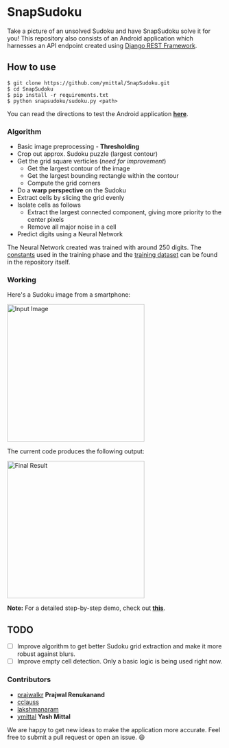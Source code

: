# SnapSudoku

Take a picture of an unsolved Sudoku and have SnapSudoku solve it for you! This repository also consists of an Android application which harnesses an API endpoint created using [Django REST Framework](http://www.django-rest-framework.org/).

## How to use

```
$ git clone https://github.com/ymittal/SnapSudoku.git
$ cd SnapSudoku
$ pip install -r requirements.txt
$ python snapsudoku/sudoku.py <path>
```

You can read the directions to test the Android application [**here**](https://github.com/ymittal/SnapSudoku/blob/master/android/README.md).

### Algorithm

 - Basic image preprocessing - **Thresholding**
 - Crop out approx. Sudoku puzzle (largest contour)
 - Get the grid square verticles (*need for improvement*)
    - Get the largest contour of the image
    - Get the largest bounding rectangle within the contour
    - Compute the grid corners
 - Do a **warp perspective** on the Sudoku
 - Extract cells by slicing the grid evenly
 - Isolate cells as follows
    - Extract the largest connected component, giving more priority to the center pixels
    - Remove all major noise in a cell
 - Predict digits using a Neural Network

The Neural Network created was trained with around 250 digits. The [constants](https://github.com/ymittal/SnapSudoku/blob/master/snapsudoku/networks/net) used in the training phase and the [training dataset](https://github.com/ymittal/SnapSudoku/tree/master/snapsudoku/train) can be found in the repository itself.

### Working

Here's a Sudoku image from a smartphone:

<img src="https://lh3.googleusercontent.com/-rGpsVTsqkYU/VwysnNV6U4I/AAAAAAAAG00/1XVCxhPkVzMTugwy53PUTVu76JtywthyQCLcB/s1000/test1.jpg" alt="Input Image" width="320px">

The current code produces the following output:

<img src="https://lh3.googleusercontent.com/-PLL7mtKdT68/VxzRU-D1mxI/AAAAAAAAH4s/v2lvYd_mQes3J3ta0PwQ_W2gwxhrVS_VQCLcB/s500/Final+Result.png" alt="Final Result" width="320px">

**Note:** For a detailed step-by-step demo, check out [**this**](https://github.com/ymittal/SnapSudoku/blob/master/snapsudoku/demo/README.md).

## TODO

- [ ] Improve algorithm to get better Sudoku grid extraction and make it more robust against blurs.
- [ ] Improve empty cell detection. Only a basic logic is being used right now. 

### Contributors

* [prajwalkr](https://github.com/prajwalkr) **Prajwal Renukanand**
* [cclauss](https://github.com/cclauss)
* [lakshmanaram](https://github.com/lakshmanaram)
* [ymittal](https://github.com/ymittal) **Yash Mittal**

We are happy to get new ideas to make the application more accurate. Feel free to submit a pull request or open an issue. :smile:
